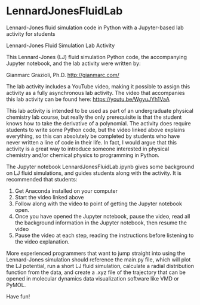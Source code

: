 # LennardJonesFluidLab
Lennard-Jones fluid simulation code in Python with a Jupyter-based lab activity for students

Lennard-Jones Fluid Simulation Lab Activity

This Lennard-Jones (LJ) fluid simulation Python code, the accompanying Jupyter notebook, and the lab activity were written by: 

Gianmarc Grazioli, Ph.D. 
http://gianmarc.com/

The lab activity includes a YouTube video, making it possible to assign this activity as a fully asynchronous lab activity. The video that accompanies this lab activity can be found here:
https://youtu.be/WgyuJYh1VaA


This lab activity is intended to be used as part of an undergraduate physical chemistry lab course, but really the only prerequisite is that the student knows how to take the derivative of a polynomial. The activity does require students to write some Python code, but the video linked above explains everything, so this can absolutely be completed by students who have never written a line of code in their life. In fact, I would argue that this activity is a great way to introduce someone interested in physical chemistry and/or chemical physics to programming in Python. 

The Jupyter notebook LennardJonesFluidLab.ipynb gives some background on LJ fluid simulations, and guides students along with the activity. It is recommended that students:
1. Get Anaconda installed on your computer
2. Start the video linked above
3. Follow along with the video to point of getting the Jupyter notebook open.
4. Once you have opened the Jupyter notebook, pause the video, read all the background information in the Jupyter notebook, then resume the video
5. Pause the video at each step, reading the instructions before listening to the video explanation.

More experienced programmers that want to jump straight into using the Lennard-Jones simulation should reference the main.py file, which will plot the LJ potential, run a short LJ fluid simulation, calculate a radial distribution function from the data, and create a .xyz file of the trajectory that can be opened in molecular dynamics data visualization software like VMD or PyMOL.  

Have fun! 
